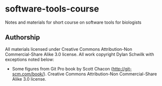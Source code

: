 software-tools-course
=====================

Notes and materials for short course on software tools for biologists

## Authorship ##
All materials licensed under Creative Commons Attribution-Non Commercial-Share Alike 3.0 license. All work copyright Dylan Schwilk with exceptions noted below:

- Some figures from Git Pro book by Scott Chacon (http://git-scm.com/book/). Creative Commons Attribution-Non Commercial-Share Alike 3.0 license.
